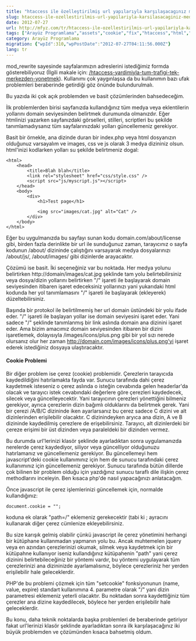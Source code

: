 ```yaml
---
title: "htaccess ile özelleştirilmiş url yapılarıyla karşılaşacagınız medya ve çerez problemleri ve çözümü"
slug: htaccess-ile-ozellestirilmis-url-yapilariyla-karsilasacaginiz-medya-ve-cerez-problemleri-ve-cozumu
date: 2012-07-27
url: http://mfyz.com/tr/htaccess-ile-ozellestirilmis-url-yapilariyla-karsilasacaginiz-medya-ve-cerez-problemleri-ve-cozumu/
tags: ["Arayüz Programlama","assets","cookie","fix","htaccess","html","javascript","mod_rewrite","php","schema","url"]
category: Arayüz Programlama
migration: {"wpId":310,"wpPostDate":"2012-07-27T04:11:56.000Z"}
lang: tr
---
```


mod_rewrite sayesinde sayfalarımızın adreslerini istediğimiz formda gösterebiliyoruz (İlgili makale için: [/htaccess-yardimiyla-tum-trafigi-tek-merkezden-yonetmek](/htaccess-yardimiyla-tum-trafigi-tek-merkezden-yonetmek)). Kullanımı çok yaygınlaşsa da bu kullanımın bazı ufak problemleri beraberinde getirdiği göz önünde bulundurulmalı.

Bu yazıda iki çok açık problemden ve basit çözümlerinden bahsedeceğim.

İlk problemlerden birisi sayfanızda kullandığınız tüm medya veya eklentilerin yollarını domain seviyesinden belirtmek durumunda olmanızdır. Eğer htmlinizi yazarken sayfanızdaki görselleri, stilleri, scriptleri bu şekilde tanımlamadıysanız tüm sayfalarınızdaki yolları güncellemeniz gerekiyor.

Basit bir örnekle, ana dizinde duran bir index.php veya html dosyanızın olduğunuz varsayalım ve images, css ve js olarak 3 medya dizininiz olsun. html'inizi kodlarken yolları su şekilde belirtmeniz dogal:
```
<html>
    <head>
        <title>Blah blah</title>
        <link rel="stylesheet" href="css/style.css" />
        <script src="js/myscript.js"></script>
    </head>
    <body>
        <div>
            <h1>Test page</h1>
            
            <img src="images/cat.jpg" alt="Cat" />
        </div>
    </body>
</html>

```
Eğer bu uygulmanızda bu sayfayı sunan kodu domain.com/about/license gibi, birden fazla derinlikte bir url ile sunduğunuz zaman, tarayıcınız o sayfa kodunun /about/ dizininde çalıştığını varsayarak medya dosyalarınızı /about/js/, /about/images/ gibi dizinlerde arayacaktır.

Çözümü ise basit. İki seçeneğiniz var bu noktada. Her medya yolunu belirtirken http://domain/images/cat.jpg şeklinde tam yolu belirtebilirsiniz veya dosya/dizin yollarını belirtirken "/" işareti ile başlayarak domain seviyesinden itibaren işaret edeceksiniz yollarınızı yani yukarıdaki html kodunda her yol tanımlamasını "/" işareti ile başlayarak (ekleyerek) düzeltebilirsiniz.

Başında bir protokol ile belirtilmemiş her url domain üstündeki bir yolu ifade eder. "/" işareti ile başlayan yollar ise domain seviyesini işaret eder. Yani sadece "/" şeklinde tanımlanmış bir link aslında domain ana dizinini işaret eder. Ama bizim amacımız domain seviyesinden itibaren bir dizini işaretlemek, dolayısıyla /images/icons/plus.png gibi bir yol sızı nerede olursanız olur her zaman http://domain.com/images/icons/plus.png'yi işaret ederek istediğiniz dosyaya ulaştıracaktır.

#### Cookie Problemi

Bir diğer problem ise çerez (cookie) problemidir. Çerezlerin tarayıcıda kaydedildiğini hatırlamakta fayda var. Sunucu tarafında dahi çerez kaydetmek isteseniz o çerez aslında o isteğin cevabında gelen headerlar'da olacak ve tarayıcı istek cevabındaki değerlere göre çerezleri kaydedecek, silecek veya güncelleyecektir. Yani tarayıcının çerezleri yönettiğini bilmeniz gerekiyor, ayrıca çerezlerin dizin bağımlı olduklarını da belirtmek gerek. Yani bir çerezi /A/B/C dizininde iken ayarlarsanız bu çerez sadece C dizini ve alt dizinlerinden erişilebilir olacaktır. C dizinindeyken aryıca ana dizin, A ve B dizininde kaydedilmiş çerezlere de erişebilirsiniz. Tarayıcı, alt dizinlerdeki bir çereze erişimi bir üst dizinden veya paraleldeki bir dizinden vermez.

Bu durumda url'lerinizi klasör şeklinde ayarladıktan sonra uygulamanızda nerelerde çerez kaydediyor, siliyor veya güncelliyor olduğunuzu hatırlamanız ve güncellemeniz gerekiyor. Bu güncellemeyi hem javascript'deki cookie kullanımınız için hem de sunucu tarafındaki çerez kullanımınız için güncellemeniz gerekiyor. Sunucu tarafında bütün dillerde çok bilinen bir problem olduğu için yazdığınız sunucu taraflı dile ilişkin çerez methodlarını inceleyin. Ben kısaca php'de nasıl yapacağınızı anlatacağım.

Önce javascript ile çerez işlemlerinizi güncellemek için, normalde kullandığınız:
```
document.cookie = "";
```
koduna ek olarak "path=/" eklemeniz gerekecektir (tabi ki ; ayracını kullanarak diğer çerez cümlenize ekleyebilirsiniz.

Bu size karışık gelmiş olabilir çünkü javascript ile çerez yönetimini herhangi bir kütüphane kullanmadan yapmanın yolu bu. Ancak muhtemelen jquery veya en azından çerezlerinizi okumak, silmek veya kaydetmek için bir kütüpahne kullanıyor iseniz kullandığınız kütüpahenin "path" yani çerez dizinini belirtebileceğiniz bir yöntemi vardır, bu yöntemi uygulayarak tüm çerezlerinizi ana dizininizde ayarlamalısınız, böylece çerezleriniz her yerden erişilebilir hale geleceklerdir.

PHP'de bu problemi çözmek için tüm "setcookie" fonksiyonunun (name, value, expire) standart kullanımına 4. parametre olarak "/" yani dizin parametresi eklemeniz yeterli olacaktır. Bu noktadan sonra kaydettiğiniz tüm çerezler ana dizine kaydedilecek, böylece her yerden erişilebilir hale geleceklerdir.

Bu konu, daha teknik noktalarda başka problemleri de beraberinde getiriyor fakat url'lerinizi klasör şeklinde ayarladıktan sonra ilk karşılaşacağınız iki büyük problemden ve çözümünden kısaca bahsetmiş oldum.